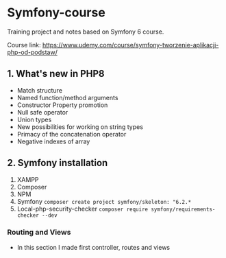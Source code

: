 # Symfony-course

Training project and notes based on Symfony 6 course.

Course link: https://www.udemy.com/course/symfony-tworzenie-aplikacji-php-od-podstaw/

## 1. What's new in PHP8

-   Match structure
-   Named function/method arguments
-   Constructor Property promotion
-   Null safe operator
-   Union types
-   New possibilities for working on string types
-   Primacy of the concatenation operator
-   Negative indexes of array

## 2. Symfony installation

1.  XAMPP
2.  Composer
3.  NPM
4.  Symfony `composer create project symfony/skeleton: "6.2.*`
5.  Local-php-security-checker `composer require symfony/requirements-checker --dev`

### Routing and Views

-   In this section I made first controller, routes and views
